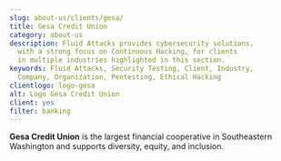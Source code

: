 ```yaml
---
slug: about-us/clients/gesa/
title: Gesa Credit Union
category: about-us
description: Fluid Attacks provides cybersecurity solutions,
  with a strong focus on Continuous Hacking, for clients
  in multiple industries highlighted in this section.
keywords: Fluid Attacks, Security Testing, Client, Industry,
  Company, Organization, Pentesting, Ethical Hacking
clientlogo: logo-gesa
alt: Logo Gesa Credit Union
client: yes
filter: banking
---
```


**Gesa Credit Union** is the largest financial cooperative in
Southeastern Washington and supports diversity, equity, and inclusion.
